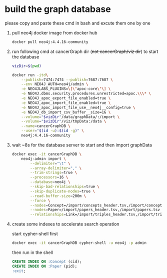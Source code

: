# build the graph database

please copy and paste these cmd in bash and excute them one by one

1. pull neo4j docker image from docker hub
    ```bash
    docker pull neo4j:4.4.16-community
    ```
2. run following cmd at cancerGraph dir (~~not cancerGraph/viz dir~~) to start the database
    ```bash 
    vizDir=$(pwd)

    docker run -itd\
        --publish=7474:7474 --publish=7687:7687 \
        --env NEO4J_AUTH=neo4j/admin \
        -e NEO4JLABS_PLUGINS=\[\"apoc-core\"\] \
        -e NEO4J.dbms.security.procedures.unrestricted=apoc.\\\* \
        -e NEO4J_apoc_export_file_enabled=true \
        -e NEO4J_apoc_import_file_enabled=true \
        -e NEO4J_apoc_import_file_use__neo4j__config=true \
        -e NEO4J_db_import_csv_buffer__size=1G \
        --volume="$vizDir"/data/graphData/:/import \
        --volume="$vizDir"/viz/tmpData:/data \
        --name=cancerGraphDB \
        --user="$(id -u):$(id -g)" \
        neo4j:4.4.16-community
    ```

3. wait ~8s for the database server to start and then import graphData
    ```bash
    docker exec -it cancerGraphDB \
        neo4j-admin import \
            --delimiter="\t" \
            --array-delimiter="," \
            --trim-strings=true \
            --processors=16 \
            --database=neo4j \
            --skip-bad-relationships=true \
            --skip-duplicate-nodes=true \
            --read-buffer-size=200m \
            --force \
            --nodes=Concept=/import/concepts_header.tsv,/import/concepts.tsv \
            --nodes=Paper=/import/papers_header.tsv,/import/papers.tsv \
            --relationships=Link=/import/triples_header.tsv,/import/triples_no_duplicate.tsv 
    ```

4. create some indexes to accelerate search operation
    
    start cypher-shell first
    ```bash
    docker exec -it cancerGraphDB cypher-shell -u neo4j -p admin
    ```
    then run in the shell
    ```sql
    CREATE INDEX ON :Concept (cid);
    CREATE INDEX ON :Paper (pid);
    :exit;
    ```
